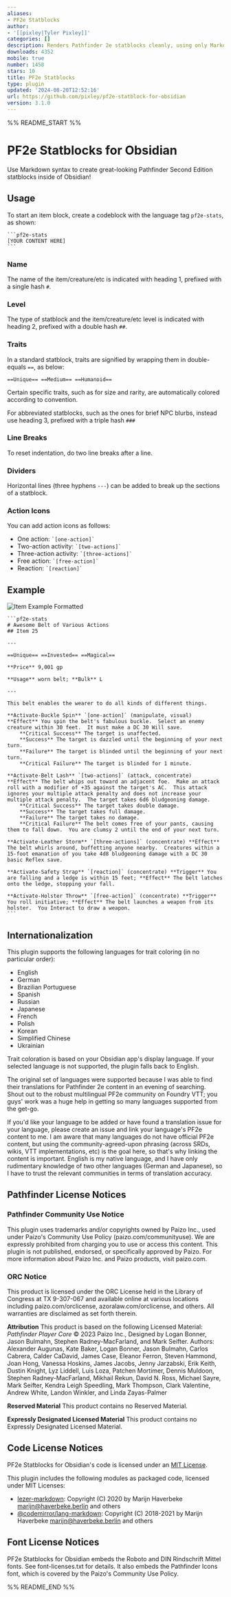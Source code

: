 ```yaml
---
aliases:
- PF2e Statblocks
author:
- '[[pixley|Tyler Pixley]]'
categories: []
description: Renders Pathfinder 2e statblocks cleanly, using only Markdown-based syntax.
downloads: 4352
mobile: true
number: 1458
stars: 10
title: PF2e Statblocks
type: plugin
updated: '2024-08-20T12:52:16'
url: https://github.com/pixley/pf2e-statblock-for-obsidian
version: 3.1.0
---
```


%% README_START %%

# PF2e Statblocks for Obsidian

Use Markdown syntax to create great-looking Pathfinder Second Edition statblocks inside of Obsidian!

## Usage

To start an item block, create a codeblock with the language tag `pf2e-stats`, as shown:

    ```pf2e-stats
    [YOUR CONTENT HERE]
    ```

### Name

The name of the item/creature/etc is indicated with heading 1, prefixed with a single hash `#`.

### Level

The type of statblock and the item/creature/etc level is indicated with heading 2, prefixed with a double hash `##`.

### Traits

In a standard statblock, traits are signified by wrapping them in double-equals `==`, as below:

```
==Unique== ==Medium== ==Humanoid==
```

Certain specific traits, such as for size and rarity, are automatically colored according to convention.

For abbreviated statblocks, such as the ones for brief NPC blurbs, instead use heading 3, prefixed with a triple hash `###`

### Line Breaks

To reset indentation, do two line breaks after a line.

### Dividers

Horizontal lines (three hyphens `---`) can be added to break up the sections of a statblock.

### Action Icons

You can add action icons as follows:

- One action: `` `[one-action]` ``
- Two-action activity: `` `[two-actions]` ``
- Three-action activity: `` `[three-actions]` ``
- Free action: `` `[free-action]` ``
- Reaction: `` `[reaction]` ``

## Example

![Item Example Formatted](/images/item_example.PNG)

	```pf2e-stats
	# Awesome Belt of Various Actions
	## Item 25

	---

	==Unique== ==Invested== ==Magical==

	**Price** 9,001 gp

	**Usage** worn belt; **Bulk** L

	---

	This belt enables the wearer to do all kinds of different things.

	**Activate-Buckle Spin** `[one-action]` (manipulate, visual) **Effect** You spin the belt's fabulous buckle.  Select an enemy creature within 30 feet.  It must make a DC 30 Will save.
		**Critical Success** The target is unaffected.
		**Success** The target is dazzled until the beginning of your next turn.
		**Failure** The target is blinded until the beginning of your next turn.
		**Critical Failure** The target is blinded for 1 minute.

	**Activate-Belt Lash** `[two-actions]` (attack, concentrate) **Effect** The belt whips out toward an adjacent foe.  Make an attack roll with a modifier of +35 against the target's AC.  This attack ignores your multiple attack penalty and does not increase your multiple attack penalty.  The target takes 6d6 bludgeoning damage.
		**Critical Success** The target takes double damage.
		**Success** The target takes full damage.
		**Failure** The target takes no damage.
		**Critical Failure** The belt comes free of your pants, causing them to fall down.  You are clumsy 2 until the end of your next turn.

	**Activate-Leather Storm** `[three-actions]` (concentrate) **Effect** The belt whirls around, buffetting anyone nearby.  Creatures within a 15-foot emanation of you take 4d8 bludgeoning damage with a DC 30 basic Reflex save.

	**Activate-Safety Strap** `[reaction]` (concentrate) **Trigger** You are falling and a ledge is within 15 feet; **Effect** The belt latches onto the ledge, stopping your fall.

	**Activate-Holster Throw** `[free-action]` (concentrate) **Trigger** You roll initiative; **Effect** The belt launches a weapon from its holster.  You Interact to draw a weapon.
	```

## Internationalization

This plugin supports the following languages for trait coloring (in no particular order):

- English
- German
- Brazilian Portuguese
- Spanish
- Russian
- Japanese
- French
- Polish
- Korean
- Simplified Chinese
- Ukrainian

Trait coloration is based on your Obsidian app's display language.  If your selected language is not supported, the plugin falls back to English.

The original set of languages were supported because I was able to find their translations for Pathfinder 2e content in an evening of searching.  Shout out to the robust multilingual PF2e community on Foundry VTT; you guys' work was a huge help in getting so many languages supported from the get-go.

If you'd like your language to be added or have found a translation issue for your language, please create an issue and link your language's PF2e content to me.  I am aware that many languages do not have official PF2e content, but using the community-agreed-upon phrasing (across SRDs, wikis, VTT implementations, etc) is the goal here, so that's why linking the content is important.  English is my native language, and I have only rudimentary knowledge of two other languages (German and Japanese), so I have to trust the relevant communities in terms of translation accuracy.

## Pathfinder License Notices

### Pathfinder Community Use Notice

This plugin uses trademarks and/or copyrights owned by Paizo Inc., used under Paizo's Community Use Policy (paizo.com/communityuse). We are expressly prohibited from charging you to use or access this content. This plugin is not published, endorsed, or specifically approved by Paizo. For more information about Paizo Inc. and Paizo products, visit paizo.com.

### ORC Notice

This product is licensed under the ORC License held in the Library of Congress at TX 9-307-067 and available online at various locations including paizo.com/orclicense, azoralaw.com/orclicense, and others.  All warranties are disclaimed as set forth therein.

**Attribution** This product is based on the following Licensed Material: *Pathfinder Player Core* © 2023 Paizo Inc., Designed by Logan Bonner, Jason Bulmahn, Stephen Radney-MacFarland, and Mark Seifter. Authors: Alexander Augunas, Kate Baker, Logan Bonner, Jason Bulmahn, Carlos Cabrera, Calder CaDavid, James Case, Eleanor Ferron, Steven Hammond, Joan Hong, Vanessa Hoskins, James Jacobs, Jenny Jarzabski, Erik Keith, Dustin Knight, Lyz Liddell, Luis Loza, Patchen Mortimer, Dennis Muldoon, Stephen Radney-MacFarland, Mikhail Rekun, David N. Ross, Michael Sayre, Mark Seifter, Kendra Leigh Speedling, Mark Thompson, Clark Valentine, Andrew White, Landon Winkler, and Linda Zayas-Palmer

**Reserved Material** This product contains no Reserved Material.

**Expressly Designated Licensed Material** This product contains no Expressly Designated Licensed Material.

## Code License Notices

PF2e Statblocks for Obsidian's code is licensed under an [MIT License](https://github.com/pixley/pf2e-statblock-for-obsidian/blob/main/LICENSE.txt).

This plugin includes the following modules as packaged code, licensed under MIT Licenses:

- [lezer-markdown](https://github.com/lezer-parser/markdown): Copyright (C) 2020 by Marijn Haverbeke <marijn@haverbeke.berlin> and others
- [@codemirror/lang-markdown](https://github.com/codemirror/lang-markdown): Copyright (C) 2018-2021 by Marijn Haverbeke <marijn@haverbeke.berlin> and others

## Font License Notices

PF2e Statblocks for Obsidian embeds the Roboto and DIN Rindschrift Mittel fonts.  See font-licenses.txt for details.  It also embeds the Pathfinder Icons font, which is covered by the Paizo's Community Use Policy.

%% README_END %%